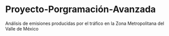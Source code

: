 # Proyecto-Porgramación-Avanzada
Análisis de emisiones producidas por el tráfico en la Zona Metropolitana del Valle de México
